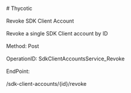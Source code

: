 <br>#     Thycotic</br>
<br>Revoke SDK Client Account</br>
<br>Revoke a single SDK Client account by ID</br>
<br>Method: Post</br>
<br>OperationID: SdkClientAccountsService_Revoke</br>
<br>EndPoint:</br>
<br>/sdk-client-accounts/{id}/revoke</br>
